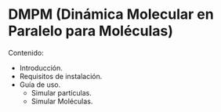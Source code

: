 # DMPM (Dinámica Molecular en Paralelo para Moléculas)

Contenido:

* Introducción.
* Requisitos de instalación.
* Guía de uso.
  * Simular partículas.
  * Simular Moléculas. 
